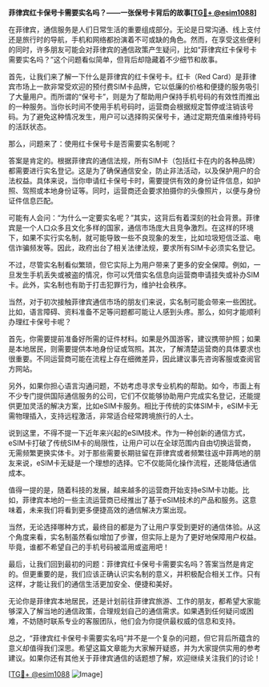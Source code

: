 **菲律宾红卡保号卡需要实名吗？——一张保号卡背后的故事[[TG💪+ @esim1088](https://t.me/s/esim1088)]**

在菲律宾，通信服务是人们日常生活的重要组成部分。无论是日常沟通、线上支付还是旅行时的导航，手机和网络都扮演着不可或缺的角色。然而，在享受这些便利的同时，许多朋友可能会对菲律宾的通信政策产生疑问，比如“菲律宾红卡保号卡需要实名吗？”这个问题看似简单，但背后却隐藏着不少细节和故事。

首先，让我们来了解一下什么是菲律宾的红卡保号卡。红卡（Red Card）是菲律宾市场上一款非常受欢迎的预付费SIM卡品牌，它以低廉的价格和便捷的服务吸引了大量用户。而所谓的“保号卡”，则是为了帮助用户保持手机号码的有效性而推出的一种服务。当你长时间不使用手机号码时，运营商会根据规定暂停或注销该号码。为了避免这种情况发生，用户可以选择购买保号卡，通过定期充值来维持号码的活跃状态。

那么，问题来了：使用红卡保号卡是否需要实名制呢？

答案是肯定的。根据菲律宾的通信法规，所有SIM卡（包括红卡在内的各种品牌）都需要进行实名登记。这是为了确保通信安全，防止非法活动，以及保护用户的合法权益。具体来说，当你申请红卡保号卡时，需要提供有效的身份证件信息，如护照、驾照或本地身份证等。同时，运营商还会要求拍摄你的头像照片，以便与身份证件信息匹配。

可能有人会问：“为什么一定要实名呢？”其实，这背后有着深刻的社会背景。菲律宾是一个人口众多且文化多样的国家，通信市场庞大且竞争激烈。在这样的环境下，如果不实行实名制，就可能导致一些不良现象的发生，比如垃圾短信泛滥、电信诈骗频发等。因此，政府出台了相关法律法规，要求所有SIM卡必须实名登记。

不过，尽管实名制看似繁琐，但它实际上为用户带来了更多的安全保障。例如，一旦发生手机丢失或被盗的情况，你可以凭借实名信息向运营商申请挂失或补办SIM卡。此外，实名制也有助于打击犯罪行为，维护社会秩序。

当然，对于初次接触菲律宾通信市场的朋友们来说，实名制可能会带来一些困扰。比如，语言障碍、资料准备不足等问题都可能让人感到头疼。那么，如何才能顺利办理红卡保号卡呢？

首先，你需要提前准备好所需的证件材料。如果是外国游客，建议携带护照；如果是本地居民，则需要提供本地身份证或驾照。其次，了解清楚运营商的具体要求也很重要。不同运营商可能在流程上存在细微差异，因此建议事先咨询客服或查阅官方网站。

另外，如果你担心语言沟通问题，不妨考虑寻求专业机构的帮助。如今，市面上有不少专门提供国际通信服务的公司，它们不仅能够协助用户完成实名登记，还能提供更加灵活的解决方案，比如eSIM卡服务。相比于传统的实体SIM卡，eSIM卡无需物理插入，支持远程激活，非常适合经常跨境旅行的人士。

说到这里，不得不提一下近年来兴起的eSIM技术。作为一种创新的通信方式，eSIM卡打破了传统SIM卡的局限性，让用户可以在全球范围内自由切换运营商，无需频繁更换实体卡。对于那些需要长期驻留在菲律宾或者频繁往返中菲两地的朋友来说，eSIM卡无疑是一个理想的选择。它不仅能简化操作流程，还能降低通信成本。

值得一提的是，随着科技的发展，越来越多的运营商开始支持eSIM卡功能。比如，菲律宾本地的一些主流运营商已经推出了基于eSIM技术的产品和服务。这意味着，未来我们将看到更多便捷高效的通信解决方案出现。

当然，无论选择哪种方式，最终目的都是为了让用户享受到更好的通信体验。从这个角度来看，实名制虽然看似增加了步骤，但实际上是为了更好地保障用户权益。毕竟，谁都不希望自己的手机号码被滥用或盗用吧！

最后，让我们回到最初的问题：菲律宾红卡保号卡需要实名吗？答案当然是肯定的。但更重要的是，我们应该正确认识实名制的意义，并积极配合相关工作。只有这样，才能让我们的通信生活更加安全、便捷和美好。

无论你是菲律宾本地居民，还是计划前往菲律宾旅游、工作的朋友，都希望大家能够深入了解当地的通信政策，合理规划自己的通信需求。如果遇到任何疑问或困难，不妨随时联系专业的客服团队，他们会为你提供最权威的信息和支持。

总之，“菲律宾红卡保号卡需要实名吗”并不是一个复杂的问题，但它背后所蕴含的意义却值得我们深思。希望这篇文章能为大家解开疑惑，并为大家提供实用的参考建议。如果你还有其他关于菲律宾通信的话题想了解，欢迎继续关注我们的讨论！

[[TG💪+ @esim1088](https://t.me/s/esim1088) ![Image](https://i.postimg.cc/4NQfJmqS/Snipaste-2025-05-13-00-14-12.png)]